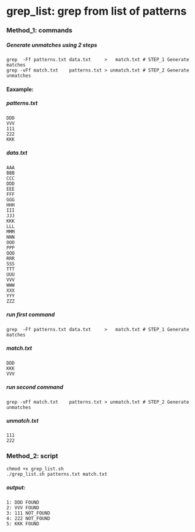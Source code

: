 # grep_list: grep from list of patterns

### Method_1: commands

##### Generate unmatches using 2 steps
```
grep  -Ff patterns.txt data.txt     >   match.txt # STEP_1 Generate   matches
grep -vFf match.txt    patterns.txt > unmatch.txt # STEP_2 Generate unmatches 
```


#### Eaxample:

##### patterns.txt
```
DDD
VVV
111
222
KKK
```

##### data.txt
```
AAA
BBB
CCC
DDD
EEE
FFF
GGG
HHH
III
JJJ
KKK
LLL
MMM
NNN
OOO
PPP
QQQ
RRR
SSS
TTT
UUU
VVV
WWW
XXX
YYY
ZZZ
```

##### run first command
```
grep  -Ff patterns.txt data.txt     >   match.txt # STEP_1 Generate   matches
```
##### match.txt
```
DDD
KKK
VVV
```


##### run second command
```
grep -vFf match.txt    patterns.txt > unmatch.txt # STEP_2 Generate unmatches 
```
##### unmatch.txt
```
111
222
```



### Method_2: script
```
chmod +x grep_list.sh
./grep_list.sh patterns.txt match.txt
```

##### output:
```
1: DDD FOUND
2: VVV FOUND
3: 111 NOT_FOUND
4: 222 NOT_FOUND
5: KKK FOUND
```


